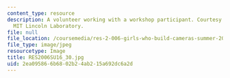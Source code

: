 ```yaml
---
content_type: resource
description: A volunteer working with a workshop participant. Courtesy of Jon Barron,
  MIT Lincoln Laboratory.
file: null
file_location: /coursemedia/res-2-006-girls-who-build-cameras-summer-2016/2ea095866b6802b24ab215a692dc6a2d_RES2006SU16_30.jpg
file_type: image/jpeg
resourcetype: Image
title: RES2006SU16_30.jpg
uid: 2ea09586-6b68-02b2-4ab2-15a692dc6a2d
---
```

